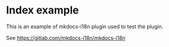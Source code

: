 # Index example

This is an example of mkdocs-i18n plugin used to test the plugin.

See <https://gitlab.com/mkdocs-i18n/mkdocs-i18n>
